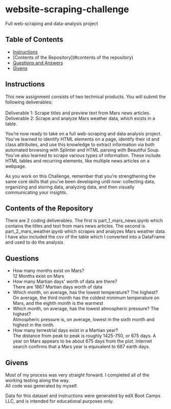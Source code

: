 # website-scraping-challenge
Full web-scraping and data-analysis project

## Table of Contents

- [Instructions](#instructions)
- [Contents of the Repository](#contents of the repository)
- [Questions and Answers](#questions)
- [Givens](#givens)

## Instructions
This new assignment consists of two technical products. You will submit the following deliverables:<br />  
    Deliverable 1: Scrape titles and preview text from Mars news articles. <br /> 
    Deliverable 2: Scrape and analyze Mars weather data, which exists in a table.<br />

You’re now ready to take on a full web-scraping and data analysis project. You’ve learned to identify HTML elements on a page, identify their id and class attributes, and use this knowledge to extract information via both automated browsing with Splinter and HTML parsing with Beautiful Soup. You’ve also learned to scrape various types of information. These include HTML tables and recurring elements, like multiple news articles on a webpage.<br />

As you work on this Challenge, remember that you’re strengthening the same core skills that you’ve been developing until now: collecting data, organizing and storing data, analyzing data, and then visually communicating your insights.<br />


## Contents of the Repository
There are 2 coding deliverables. The first is part_1_mars_news.ipynb which contains the titles and text from mars news articles. The second is part_2_mars_weather.ipynb which scrapes and analyzes Mars weather data.<br />
I have also included the csv of the table which I converted into a DataFrame and used to do the analysis

## Questions
- How many months exist on Mars?<br />
    12 Months exist on Mars
- How many Martian days' worth of data are there? <br />
    There are 1867 Martian days worth of data
- Which month, on average, has the lowest temperature? The highest?<br />
    On average, the third month has the coldest minimum temperature on Mars, and the eighth month is the warmest
- Which month, on average, has the lowest atmospheric pressure? The highest? <br />
    Atmospheric pressure is, on average, lowest in the sixth month and highest in the ninth.
- How many terrestrial days exist in a Martian year? <br />
    The distance from peak to peak is roughly 1425-750, or 675 days. A year on Mars appears to be about 675 days from the plot. Internet search confirms that a Mars year is equivalent to 687 earth days.


## Givens
Most of my process was very straight forward. I completed all of the working testing along the way.<br />
All code was generated by myself.<br />
    
Data for this dataset and instructions were generated by edX Boot Camps LLC, and is intended for educational purposes only.
